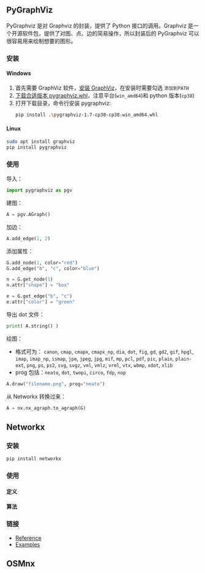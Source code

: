 
## PyGraphViz
PyGraphviz 是对 Graphviz 的封装，提供了 Python 接口的调用。Graphviz 是一个开源软件包，提供了对图、点、边的简易操作，所以封装后的 PyGraphviz 可以很容易用来绘制想要的图形。

### 安装

#### Windows
1. 首先需要 GraphViz 软件，[安装 GraphViz](http://www.graphviz.org/download/)，在安装时需要勾选 `添加到PATH`
2. [下载合适版本 pygraphviz.whl](https://www.lfd.uci.edu/~gohlke/pythonlibs/#pygraphviz)，注意平台(`win_amd64`)和 python 版本(`cp38`)
3. 打开下载目录，命令行安装 pygraphviz:
	``` bash
	pip install .\pygraphviz-1.7-cp38-cp38-win_amd64.whl
	```
#### Linux
``` bash
sudo apt install graphviz
pip install pygraphviz
```

### 使用
导入：
``` python
import pygraphviz as pgv
```
建图：

``` python
A = pgv.AGraph()
```
加边：
``` python
A.add_edge(1, 2)
```

添加属性：
``` py
G.add_node(1, color="red")
G.add_edge("b", "c", color="blue")

n = G.get_node(1)
n.attr["shape"] = "box"

e = G.get_edge("b", "c")
e.attr["color"] = "green"
```

导出 dot 文件：
``` py
print( A.string() )
```
绘图：
- 格式可为： `canon`, `cmap`, `cmapx`, `cmapx_np`, `dia`, `dot`, `fig`, `gd`, `gd2`, `gif`, `hpgl`, `imap`, `imap_np`, `ismap`, `jpe`, `jpeg`, `jpg`, `mif`, `mp`, `pcl`, `pdf`, `pic`, `plain`, `plain-ext`, `png`, `ps`, `ps2`, `svg`, `svgz`, `vml`, `vmlz`, `vrml`, `vtx`, `wbmp`, `xdot`, `xlib`
- prog 包括：`neato`, `dot`, `twopi`, `circo`, `fdp`, `nop`
``` py
A.draw("filename.png", prog="neato")
```
从 Networkx 转换过来：
``` py
A = nx.nx_agraph.to_agraph(G)
```

## Networkx
### 安装
``` bash
pip install networkx
```

### 使用
#### 定义
#### 算法

### 链接
- [Reference](https://networkx.org/documentation/stable/reference/index.html)
- [Examples](https://networkx.org/documentation/stable/auto_examples/index.html)

## OSMnx
